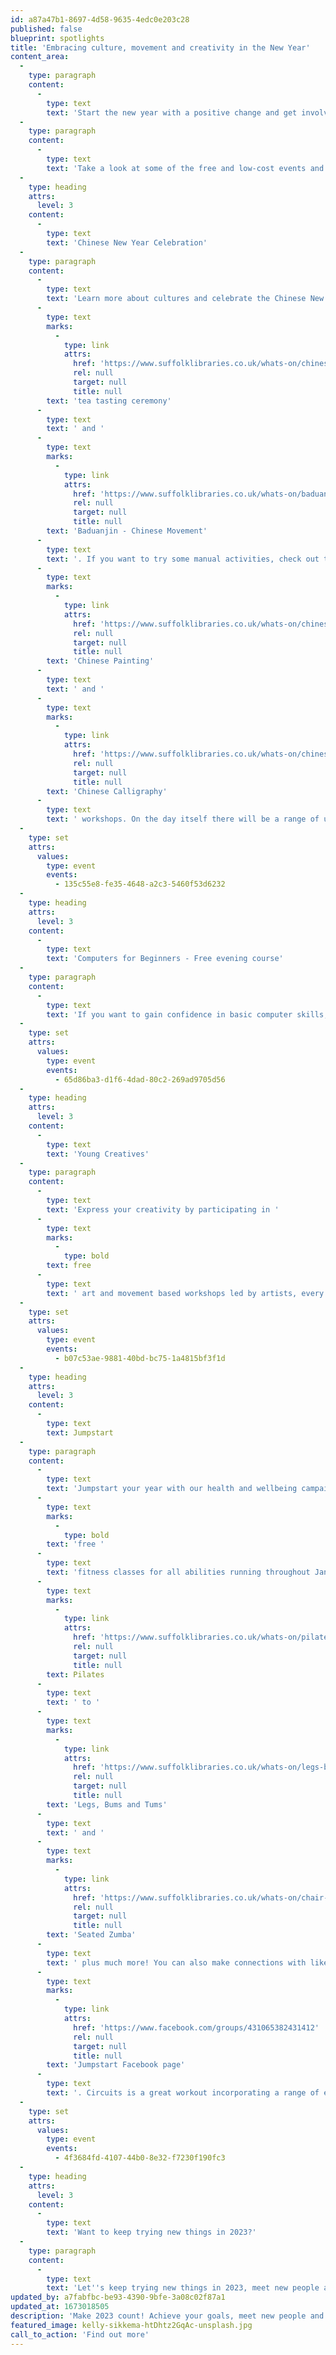 ```yaml
---
id: a87a47b1-8697-4d58-9635-4edc0e203c28
published: false
blueprint: spotlights
title: 'Embracing culture, movement and creativity in the New Year'
content_area:
  -
    type: paragraph
    content:
      -
        type: text
        text: 'Start the new year with a positive change and get involved in some exciting events and activities running in Suffolk! Have you ever wanted to try something new or start a hobby? Then now''s the time to do it! There is something for all ages, from exploring cultural traditions to improving fitness and expanding your creativity. '
  -
    type: paragraph
    content:
      -
        type: text
        text: 'Take a look at some of the free and low-cost events and activities below, that you can get involved with this year!'
  -
    type: heading
    attrs:
      level: 3
    content:
      -
        type: text
        text: 'Chinese New Year Celebration'
  -
    type: paragraph
    content:
      -
        type: text
        text: 'Learn more about cultures and celebrate the Chinese New Year in Ipswich County Library. In the run up to the celebrations find out more about Chinese culture and traditions with a '
      -
        type: text
        marks:
          -
            type: link
            attrs:
              href: 'https://www.suffolklibraries.co.uk/whats-on/chinese-tea-tasting-ceremony-and-afternoon-tea-workshop'
              rel: null
              target: null
              title: null
        text: 'tea tasting ceremony'
      -
        type: text
        text: ' and '
      -
        type: text
        marks:
          -
            type: link
            attrs:
              href: 'https://www.suffolklibraries.co.uk/whats-on/baduanjin-chinese-movement'
              rel: null
              target: null
              title: null
        text: 'Baduanjin - Chinese Movement'
      -
        type: text
        text: '. If you want to try some manual activities, check out the '
      -
        type: text
        marks:
          -
            type: link
            attrs:
              href: 'https://www.suffolklibraries.co.uk/whats-on/chinese-painting-workshop'
              rel: null
              target: null
              title: null
        text: 'Chinese Painting'
      -
        type: text
        text: ' and '
      -
        type: text
        marks:
          -
            type: link
            attrs:
              href: 'https://www.suffolklibraries.co.uk/whats-on/chinese-calligraphy-workshop'
              rel: null
              target: null
              title: null
        text: 'Chinese Calligraphy'
      -
        type: text
        text: ' workshops. On the day itself there will be a range of unique performances to enjoy such as Hong Kong Chinese Orchestra, Chinese Drumming, traditional dances and more! '
  -
    type: set
    attrs:
      values:
        type: event
        events:
          - 135c55e8-fe35-4648-a2c3-5460f53d6232
  -
    type: heading
    attrs:
      level: 3
    content:
      -
        type: text
        text: 'Computers for Beginners - Free evening course'
  -
    type: paragraph
    content:
      -
        type: text
        text: 'If you want to gain confidence in basic computer skills, then this course is for you! During the five week course, you will learn about computers, how to use the internet, how to set up an email account, and how to access online services to help you with your daily life. '
  -
    type: set
    attrs:
      values:
        type: event
        events:
          - 65d86ba3-d1f6-4dad-80c2-269ad9705d56
  -
    type: heading
    attrs:
      level: 3
    content:
      -
        type: text
        text: 'Young Creatives'
  -
    type: paragraph
    content:
      -
        type: text
        text: 'Express your creativity by participating in '
      -
        type: text
        marks:
          -
            type: bold
        text: free
      -
        type: text
        text: ' art and movement based workshops led by artists, every Friday afternoon. Those sessions are intended for 18 to 25 year olds and will be held at the Ipswich County Library. '
  -
    type: set
    attrs:
      values:
        type: event
        events:
          - b07c53ae-9881-40bd-bc75-1a4815bf3f1d
  -
    type: heading
    attrs:
      level: 3
    content:
      -
        type: text
        text: Jumpstart
  -
    type: paragraph
    content:
      -
        type: text
        text: 'Jumpstart your year with our health and wellbeing campaign, helping to improve fitness whilst meeting new people. There will be '
      -
        type: text
        marks:
          -
            type: bold
        text: 'free '
      -
        type: text
        text: 'fitness classes for all abilities running throughout January, from '
      -
        type: text
        marks:
          -
            type: link
            attrs:
              href: 'https://www.suffolklibraries.co.uk/whats-on/pilates'
              rel: null
              target: null
              title: null
        text: Pilates
      -
        type: text
        text: ' to '
      -
        type: text
        marks:
          -
            type: link
            attrs:
              href: 'https://www.suffolklibraries.co.uk/whats-on/legs-bums-and-tums'
              rel: null
              target: null
              title: null
        text: 'Legs, Bums and Tums'
      -
        type: text
        text: ' and '
      -
        type: text
        marks:
          -
            type: link
            attrs:
              href: 'https://www.suffolklibraries.co.uk/whats-on/chair-zumba'
              rel: null
              target: null
              title: null
        text: 'Seated Zumba'
      -
        type: text
        text: ' plus much more! You can also make connections with like-minded people by joining the '
      -
        type: text
        marks:
          -
            type: link
            attrs:
              href: 'https://www.facebook.com/groups/431065382431412'
              rel: null
              target: null
              title: null
        text: 'Jumpstart Facebook page'
      -
        type: text
        text: '. Circuits is a great workout incorporating a range of exercises to boost your fitness levels. This class is aimed at everyone, taking on each exercise at your own speed.'
  -
    type: set
    attrs:
      values:
        type: event
        events:
          - 4f3684fd-4107-44b0-8e32-f7230f190fc3
  -
    type: heading
    attrs:
      level: 3
    content:
      -
        type: text
        text: 'Want to keep trying new things in 2023?'
  -
    type: paragraph
    content:
      -
        type: text
        text: 'Let''s keep trying new things in 2023, meet new people and explore new places. The events listed above are only a taster of the incredible selection of activities available across Let''s Get Creative which can allow you to do this for little or no cost. Explore our listings page to uncover even more events and activities suitable for you. '
updated_by: a7fabfbc-be93-4390-9bfe-3a08c02f87a1
updated_at: 1673018505
description: 'Make 2023 count! Achieve your goals, meet new people and try out new activities. Let''s Get Creative has a wide selection of activities to get you out there and enjoying new experiences and communities whilst having a lot of fun. Check out the Spotlight to find out more about the unique events happening this January.'
featured_image: kelly-sikkema-htDhtz2GqAc-unsplash.jpg
call_to_action: 'Find out more'
---
```

